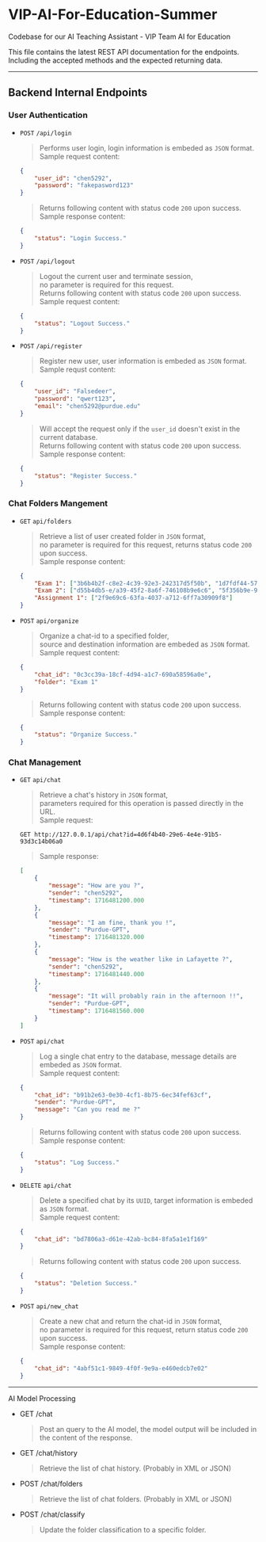 # VIP-AI-For-Education-Summer

Codebase for our AI Teaching Assistant - VIP Team AI for Education

This file contains the latest REST API documentation for the endpoints.  
Including the accepted methods and the expected returning data.


---

## Backend Internal Endpoints

### User Authentication

- `POST` `/api/login`

    > Performs user login, login information is embeded as `JSON` format.  
    > Sample request content:  
    ```json
    {
        "user_id": "chen5292",
        "password": "fakepasword123"
    }
    ```
    > Returns following content with status code `200` upon success.  
    > Sample response content:
    ```json
    {
        "status": "Login Success."
    }
    ```

- `POST` `/api/logout`

    > Logout the current user and terminate session,   
    > no parameter is required for this request.  
    > Returns following content with status code `200` upon success.  
    > Sample request content:  
    ```json
    {
        "status": "Logout Success."
    }
    ```

- `POST` `/api/register`
    
    > Register new user, user information is embeded as `JSON` format.  
    > Sample requst content:
    ```json
    {
        "user_id": "Falsedeer",
        "password": "qwert123",
        "email": "chen5292@purdue.edu"
    }
    ```
    > Will accept the request only if the `user_id` doesn't exist in the current database.  
    > Returns following content with status code `200` upon success.
    > Sample response content:
    ```json
    {
        "status": "Register Success."
    }
    ```

### Chat Folders Mangement

- `GET` `api/folders`

    > Retrieve a list of user created folder in `JSON` format,  
    > no parameter is required for this request, returns status code `200` upon success.  
    > Sample response content:
    ```json
    {
        "Exam 1": ["3b6b4b2f-c8e2-4c39-92e3-242317d5f50b", "1d7fdf44-574a-4476-b124-4f1d896a5e6b"],
        "Exam 2": ["d55b4db5-e/a39-45f2-8a6f-746108b9e6c6", "5f356b9e-9691-4fe3-8fd8-1b70b8dc3b78"],
        "Assignment 1": ["2f9e69c6-63fa-4037-a712-6ff7a30909f8"]
    }
    ```

- `POST` `api/organize`

    > Organize a chat-id to a specified folder,  
    > source and destination information are embeded as `JSON` format.  
    > Sample request content:  
    ```json
    {
        "chat_id": "0c3cc39a-18cf-4d94-a1c7-690a58596a0e",
        "folder": "Exam 1"
    }
    ```
    > Returns following content with status code `200` upon success.  
    > Sample response content:  
    ```json
    {
        "status": "Organize Success."
    }
    ```

### Chat Management

- `GET` `api/chat`

    > Retrieve a chat's history in `JSON` format,  
    > parameters required for this operation is passed directly in the URL.  
    > Sample request:  
    ```http
    GET http://127.0.0.1/api/chat?id=4d6f4b40-29e6-4e4e-91b5-93d3c14b06a0
    ```
    > Sample response:  
    ```json
    [
        {
            "message": "How are you ?",
            "sender": "chen5292",
            "timestamp": 1716481200.000
        },
        {
            "message": "I am fine, thank you !",
            "sender": "Purdue-GPT",
            "timestamp": 1716481320.000
        },
        {
            "message": "How is the weather like in Lafayette ?",
            "sender": "chen5292",
            "timestamp": 1716481440.000
        },
        {
            "message": "It will probably rain in the afternoon !!",
            "sender": "Purdue-GPT",
            "timestamp": 1716481560.000
        }
    ]
    ```

- `POST` `api/chat`

    > Log a single chat entry to the database, message details are embeded as `JSON` format.  
    > Sample request content:
    ```json
    {
        "chat_id": "b91b2e63-0e30-4cf1-8b75-6ec34fef63cf",
        "sender": "Purdue-GPT",
        "message": "Can you read me ?"
    }
    ``` 
    > Returns following content with status code `200` upon success.  
    > Sample response content:  
    ```json
    {
        "status": "Log Success."
    }
    ```


- `DELETE` `api/chat`

    > Delete a specified chat by its `UUID`, target information is embeded as `JSON` format.  
    > Sample request content:  
    ```json
    {
        "chat_id": "bd7806a3-d61e-42ab-bc84-8fa5a1e1f169"
    }
    ```
    > Returns following content with status code `200` upon success.  
    ```json
    {
        "status": "Deletion Success."
    }
    ```

- `POST` `api/new_chat`

    > Create a new chat and return the chat-id in `JSON` format,  
    > no parameter is required for this request, return status code `200` upon success.  
    > Sample response content:  
    ```json
    {
        "chat_id": "4abf51c1-9849-4f0f-9e9a-e460edcb7e02"
    }
    ```

---

AI Model Processing
- GET /chat
    > Post an query to the AI model, the model output will be included in the content of the response.
- GET /chat/history
    > Retrieve the list of chat history. (Probably in XML or JSON)
- POST /chat/folders
    > Retrieve the list of chat folders. (Probably in XML or JSON)
- POST /chat/classify
    > Update the folder classification to a specific folder.

